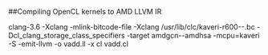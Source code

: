 ##Compiling OpenCL kernels to AMD LLVM IR

clang-3.6 -Xclang -mlink-bitcode-file -Xclang /usr/lib/clc/kaveri-r600--.bc -Dcl_clang_storage_class_specifiers -target amdgcn--amdhsa -mcpu=kaveri -S -emit-llvm -o vadd.ll -x cl vadd.cl
